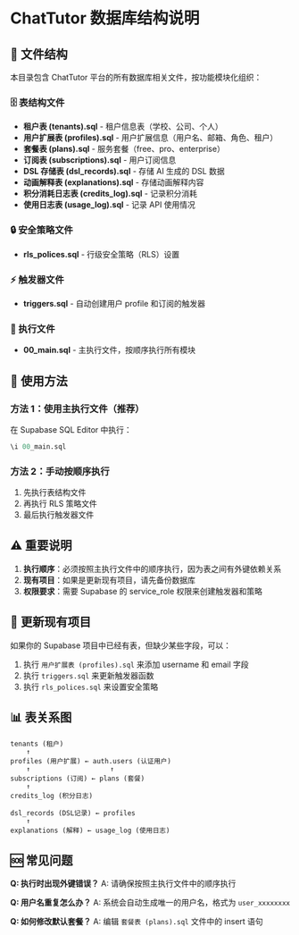 # ChatTutor 数据库结构说明

## 📁 文件结构

本目录包含 ChatTutor 平台的所有数据库相关文件，按功能模块化组织：

### 🗄️ 表结构文件
- **租户表 (tenants).sql** - 租户信息表（学校、公司、个人）
- **用户扩展表 (profiles).sql** - 用户扩展信息（用户名、邮箱、角色、租户）
- **套餐表 (plans).sql** - 服务套餐（free、pro、enterprise）
- **订阅表 (subscriptions).sql** - 用户订阅信息
- **DSL 存储表 (dsl_records).sql** - 存储 AI 生成的 DSL 数据
- **动画解释表 (explanations).sql** - 存储动画解释内容
- **积分消耗日志表 (credits_log).sql** - 记录积分消耗
- **使用日志表 (usage_log).sql** - 记录 API 使用情况

### 🔒 安全策略文件
- **rls_polices.sql** - 行级安全策略（RLS）设置

### ⚡ 触发器文件
- **triggers.sql** - 自动创建用户 profile 和订阅的触发器

### 🚀 执行文件
- **00_main.sql** - 主执行文件，按顺序执行所有模块

## 🚀 使用方法

### 方法 1：使用主执行文件（推荐）
在 Supabase SQL Editor 中执行：
```sql
\i 00_main.sql
```

### 方法 2：手动按顺序执行
1. 先执行表结构文件
2. 再执行 RLS 策略文件
3. 最后执行触发器文件

## ⚠️ 重要说明

1. **执行顺序**：必须按照主执行文件中的顺序执行，因为表之间有外键依赖关系
2. **现有项目**：如果是更新现有项目，请先备份数据库
3. **权限要求**：需要 Supabase 的 service_role 权限来创建触发器和策略

## 🔧 更新现有项目

如果你的 Supabase 项目中已经有表，但缺少某些字段，可以：

1. 执行 `用户扩展表 (profiles).sql` 来添加 username 和 email 字段
2. 执行 `triggers.sql` 来更新触发器函数
3. 执行 `rls_polices.sql` 来设置安全策略

## 📊 表关系图

```
tenants (租户)
    ↑
profiles (用户扩展) ← auth.users (认证用户)
    ↑                    ↑
subscriptions (订阅) ← plans (套餐)
    ↑
credits_log (积分日志)

dsl_records (DSL记录) ← profiles
    ↑
explanations (解释) ← usage_log (使用日志)
```

## 🆘 常见问题

**Q: 执行时出现外键错误？**
A: 请确保按照主执行文件中的顺序执行

**Q: 用户名重复怎么办？**
A: 系统会自动生成唯一的用户名，格式为 `user_xxxxxxxx`

**Q: 如何修改默认套餐？**
A: 编辑 `套餐表 (plans).sql` 文件中的 insert 语句
